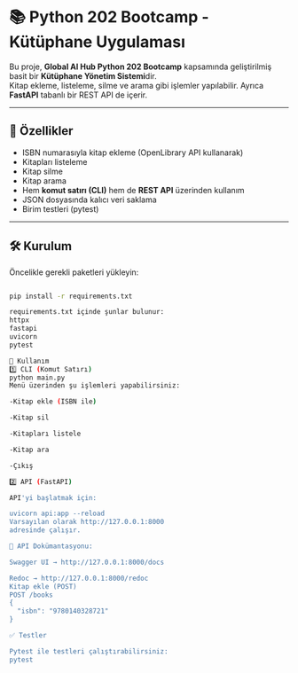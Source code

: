 # 📚 Python 202 Bootcamp - Kütüphane Uygulaması

Bu proje, **Global AI Hub Python 202 Bootcamp** kapsamında geliştirilmiş basit bir **Kütüphane Yönetim Sistemi**dir.  
Kitap ekleme, listeleme, silme ve arama gibi işlemler yapılabilir. Ayrıca **FastAPI** tabanlı bir REST API de içerir.  

---

## 🚀 Özellikler

- ISBN numarasıyla kitap ekleme (OpenLibrary API kullanarak)
- Kitapları listeleme
- Kitap silme
- Kitap arama
- Hem **komut satırı (CLI)** hem de **REST API** üzerinden kullanım
- JSON dosyasında kalıcı veri saklama
- Birim testleri (pytest)

---

## 🛠️ Kurulum

Öncelikle gerekli paketleri yükleyin:

```bash

pip install -r requirements.txt

requirements.txt içinde şunlar bulunur:
httpx
fastapi
uvicorn
pytest

📌 Kullanım
1️⃣ CLI (Komut Satırı)
python main.py
Menü üzerinden şu işlemleri yapabilirsiniz:

-Kitap ekle (ISBN ile)

-Kitap sil

-Kitapları listele

-Kitap ara

-Çıkış

2️⃣ API (FastAPI)

API'yi başlatmak için:

uvicorn api:app --reload
Varsayılan olarak http://127.0.0.1:8000
adresinde çalışır.

📖 API Dokümantasyonu:

Swagger UI → http://127.0.0.1:8000/docs

Redoc → http://127.0.0.1:8000/redoc
Kitap ekle (POST)
POST /books
{
  "isbn": "9780140328721"
}

✅ Testler

Pytest ile testleri çalıştırabilirsiniz:
pytest
